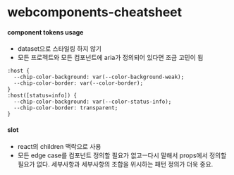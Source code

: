 # webcomponents-cheatsheet

#### component tokens usage
- dataset으로 스타일링 하지 않기
- 모든 프로젝트와 모든 컴포넌트에 aria가 정의되어 있다면 조금 고민이 됨
```
:host {
  --chip-color-background: var(--color-background-weak);
  --chip-color-border: var(--color-border);
}
:host([status=info]) {
  --chip-color-background: var(--color-status-info);
  --chip-color-border: transparent;
}
```


#### slot
- react의 children 맥락으로 사용
- 모든 edge case를 컴포넌트 정의할 필요가 없고ㅡ다시 말해서 props에서 정의할 필요가 없다. 세부사항과 세부사항의 조합을 위시하는 패턴 정의가 더욱 중요.
